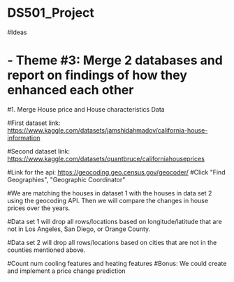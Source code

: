 # DS501_Project

#Ideas
# - Theme #3: Merge 2 databases and report on findings of how they enhanced each other
#1. Merge House price and House characteristics Data

#First dataset link: https://www.kaggle.com/datasets/jamshidahmadov/california-house-information

#Second dataset link: https://www.kaggle.com/datasets/quantbruce/californiahouseprices

#Link for the api: https://geocoding.geo.census.gov/geocoder/
#Click "Find Geographies", "Geographic Coordinator"

#We are matching the houses in dataset 1 with the houses in data set 2 using the geocoding API. Then we will compare the changes in house prices over the years.

#Data set 1 will drop all rows/locations based on longitude/latitude that are not in Los Angeles, San Diego, or Orange County.

#Data set 2 will drop all rows/locations based on cities that are not in the counties mentioned above. 

#Count num cooling features and heating features
#Bonus: We could create and implement a price change prediction

